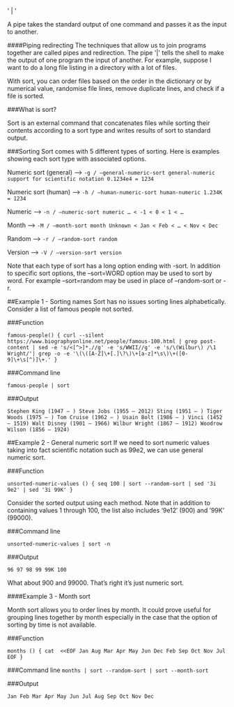 ' | '

A pipe takes the standard output of one command and passes it as the input to another.


####Piping redirecting
The techniques that allow us to join programs together are called pipes and redirection. The pipe '|' tells the shell to make the output of one program the input of another. For example, suppose I want to do a long file listing in a directory with a lot of files.



With sort, you can order files based on the order in the dictionary or by numerical value, randomise file lines, remove duplicate lines, and check if a file is sorted.


###What is sort?

Sort is an external command that concatenates files while sorting their contents according to a sort type and writes results of sort to standard output.



###Sorting
Sort comes with 5 different types of sorting. Here is examples showing each sort type with associated options.



Numeric sort (general)     -->     	`-g / –general-numeric-sort
									general-numeric
									support for scientific notation
									0.1234e4 = 1234`


Numeric sort (human)       -->     	`-h / –human-numeric-sort
									human-numeric
									1.234K = 1234`


Numeric						-->		`-n / –numeric-sort
									numeric
									… < -1 < 0 < 1 < …`


Month 						-->		`-M / –month-sort
									month
									Unknown < Jan < Feb < … < Nov < Dec`


Random 						-->		`-r / –random-sort
									random`


Version 					-->		`-V / –version-sort
									version`

Note that each type of sort has a long option ending with -sort. In addition to specific sort options, the –sort=WORD option may be used to sort by word. For example –sort=random may be used in place of –random-sort or -r.





##Example 1 - Sorting names
Sort has no issues sorting lines alphabetically. Consider a list of famous people not sorted.

###Function

`famous-people()
{
curl --silent https://www.biographyonline.net/people/famous-100.html
| grep post-content | sed -e 's/<[^>]*.//g' -e 's/WWII//g' -e 's/\(Wilbur\)
/\1 Wright/'| grep -o -e '\(\([A-Z]\+[.]\?\)\+[a-z]*\s\)\+([0-9]\+\s[^)]\+.'
}`

###Command line

`famous-people | sort`

###Output

`Stephen King (1947 – )
Steve Jobs (1955 – 2012)
Sting (1951 – )
Tiger Woods (1975 – )
Tom Cruise (1962 – )
Usain Bolt (1986 – )
Vinci (1452 – 1519)
Walt Disney (1901 – 1966)
Wilbur Wright (1867 – 1912)
Woodrow Wilson (1856 – 1924)`


##Example 2 - General numeric sort
If we need to sort numeric values taking into fact scientific notation such as 99e2, we can use general numeric sort.

###Function

`unsorted-numeric-values ()
{
seq 100 | sort --random-sort | sed '3i 9e2' | sed '3i 99K'
}`

Consider the sorted output using each method. Note that in addition to containing values 1 through 100, the list also includes ‘9e12′ (900) and ’99K’ (99000).

###Command line

`unsorted-numeric-values | sort -n`

###Output

`96
97
98
99
99K
100`

What about 900 and 99000. That’s right it’s just numeric sort.



####Example 3 - Month sort

Month sort allows you to order lines by month. It could prove useful for grouping lines together by month especially in the case that the option of sorting by time is not available.

###Function

`months ()
{
cat  <<EOF
Jan
Aug
Mar
Apr
May
Jun
Dec
Feb
Sep
Oct
Nov
Jul
EOF
}`

###Command line
`months | sort --random-sort | sort --month-sort`

###Output

`Jan
Feb
Mar
Apr
May
Jun
Jul
Aug
Sep
Oct
Nov
Dec`
